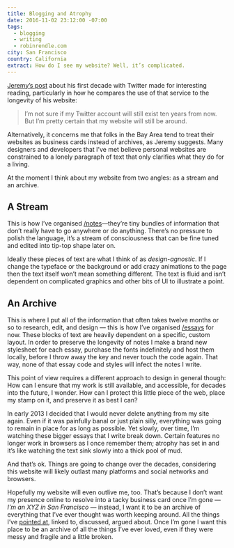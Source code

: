 ```yaml
---
title: Blogging and Atrophy
date: 2016-11-02 23:12:00 -07:00
tags:
  - blogging
  - writing
  - robinrendle.com
city: San Francisco
country: California
extract: How do I see my website? Well, it’s complicated.
---
```


[Jeremy’s post](https://adactio.com/journal/11436) about his first decade with Twitter made for interesting reading, particularly in how he compares the use of that service to the longevity of his website:

> I’m not sure if my Twitter account will still exist ten years from now. But I’m pretty certain that my website will still be around.

Alternatively, it concerns me that folks in the Bay Area tend to treat their websites as business cards instead of archives, as Jeremy suggests. Many designers and developers that I’ve met believe personal websites are constrained to a lonely paragraph of text that only clarifies what they do for a living.

At the moment I think about my website from two angles: as a stream and an archive.

## A Stream

This is how I’ve organised [/notes](http://robinrendle.com/notes)—they’re tiny bundles of information that don’t really have to go anywhere or do anything. There’s no pressure to polish the language, it’s a stream of consciousness that can be fine tuned and edited into tip-top shape later on.

Ideally these pieces of text are what I think of as _design-agnostic_. If I change the typeface or the background or add crazy animations to the page then the text itself won’t mean something different. The text is fluid and isn’t dependent on complicated graphics and other bits of UI to illustrate a point.

## An Archive

This is where I put all of the information that often takes twelve months or so to research, edit, and design — this is how I’ve organised [/essays](http://robinrendle.com/essays) for now. These blocks of text are heavily dependent on a specific, custom layout. In order to preserve the longevity of notes I make a brand new stylesheet for each essay, purchase the fonts indefinitely and host them locally, before I throw away the key and never touch the code again. That way, none of that essay code and styles will infect the notes I write.

This point of view requires a different approach to design in general though: How can I ensure that my work is still available, and accessible, for decades into the future, I wonder. How can I protect this little piece of the web, place my stamp on it, and preserve it as best I can?

In early 2013 I decided that I would never delete anything from my site again. Even if it was painfully banal or just plain silly, everything was going to remain in place for as long as possible. Yet slowly, over time, I’m watching these bigger essays that I write break down. Certain features no longer work in browsers as I once remember them; atrophy has set in and it’s like watching the text sink slowly into a thick pool of mud.

And that’s ok. Things are going to change over the decades, considering this website will likely outlast many platforms and social networks and browsers.

Hopefully my website will even outlive me, too. That’s because I don’t want my presence online to resolve into a tacky business card once I’m gone — _I’m an XYZ in San Francisco_ — instead, I want it to be an archive of everything that I’ve ever thought was worth keeping around. All the things I’ve [pointed at](http://craigmod.com/sputnik/pointable_01/), linked to, discussed, argued about. Once I’m gone I want this place to be an archive of all the things I’ve ever loved, even if they were messy and fragile and a little broken.
